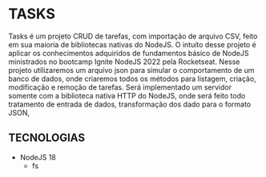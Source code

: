 # TASKS

Tasks é um projeto CRUD de tarefas, com importação de arquivo CSV, feito em sua maioria de bibliotecas nativas do NodeJS.
O intuíto desse projeto é aplicar os conhecimentos adquiridos de fundamentos básico de NodeJS ministrados no bootcamp Ignite NodeJS 2022 pela Rocketseat.
Nesse projeto utilizaremos um arquivo json para simular o comportamento de um banco de dados, onde criaremos todos os métodos para listagem, criação, modificação e remoção de tarefas.
Será implementado um servidor somente com a biblioteca nativa HTTP do NodeJS, onde será feito todo tratamento de entrada de dados, transformação dos dado para o formato JSON,

## TECNOLOGIAS

- NodeJS 18
  - fs
